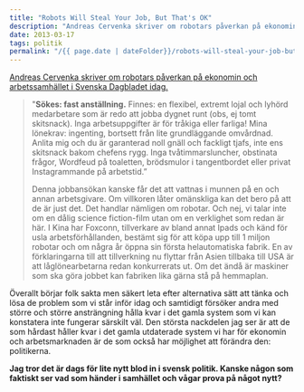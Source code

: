 ```yaml
---
title: "Robots Will Steal Your Job, But That's OK"
description: "Andreas Cervenka skriver om robotars påverkan på ekonomin och arbetssamhället i Svenska Dagbladet idag."
date: 2013-03-17
tags: politik
permalink: "/{{ page.date | dateFolder}}/robots-will-steal-your-job-but-thats-ok/index.html"  
---
```


[Andreas Cervenka skriver om robotars påverkan på ekonomin och arbetssamhället i Svenska Dagbladet idag.](http://www.svd.se/naringsliv/nyheter/varlden/cervenka-robotarna-som-kan-ta-over-vara-jobb_7999650.svd)

> "**Sökes: fast anställning.** Finnes: en flexibel, extremt lojal och lyhörd medarbetare som är redo att jobba dygnet runt (obs, ej tomt skitsnack). Inga arbetsuppgifter är för tråkiga eller farliga! Mina lönekrav: ingenting, bortsett från lite grundläggande omvårdnad. Anlita mig och du är garanterad noll gnäll och fackligt tjafs, inte ens skitsnack bakom chefens rygg. Inga tvåtimmarsluncher, obstinata frågor, Wordfeud på toaletten, brödsmulor i tangentbordet eller privat Instagrammande på arbetstid.”
>
> Denna jobbansökan kanske får det att vattnas i munnen på en och annan arbetsgivare. Om villkoren låter omänskliga kan det bero på att de är just det. Det handlar nämligen om robotar. Och nej, vi talar inte om en dålig science fiction-film utan om en verklighet som redan är här. I Kina har Foxconn, tillverkare av bland annat Ipads och känd för usla arbetsförhållanden, bestämt sig för att köpa upp till 1 miljon robotar och om några år öppna sin första helautomatiska fabrik. En av förklaringarna till att tillverkning nu flyttar från Asien tillbaka till USA är att låglönearbetarna redan konkurrerats ut. Om det ändå är maskiner som ska göra jobbet kan fabriken lika gärna stå på hemmaplan.

Överallt börjar folk sakta men säkert leta efter alternativa sätt att tänka och lösa de problem som vi står inför idag och samtidigt försöker andra med större och större ansträngning hålla kvar i det gamla system som vi kan konstatera inte fungerar särskilt väl. Den största nackdelen jag ser är att de som hårdast håller kvar i det gamla utdaterade system vi har för ekonomin och arbetsmarknaden är de som också har möjlighet att förändra den: politikerna.

**Jag tror det är dags för lite nytt blod in i svensk politik. Kanske någon som faktiskt ser vad som händer i samhället och vågar prova på något nytt?**
